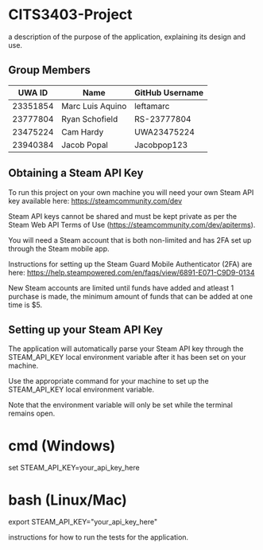 # CITS3403-Project
a description of the purpose of the application, explaining its design and use.

## Group Members

| UWA ID    | Name              | GitHub Username  |
|-----------|-------------------|------------------|
| 23351854  | Marc Luis Aquino  | leftamarc        |
| 23777804  | Ryan Schofield    | RS-23777804      |
| 23475224  | Cam Hardy         | UWA23475224      |
| 23940384  | Jacob Popal       | Jacobpop123      |

## Obtaining a Steam API Key

To run this project on your own machine you will need your own Steam API key available here: https://steamcommunity.com/dev

Steam API keys cannot be shared and must be kept private as per the Steam Web API Terms of Use (https://steamcommunity.com/dev/apiterms).

You will need a Steam account that is both non-limited and has 2FA set up through the Steam mobile app.

Instructions for setting up the Steam Guard Mobile Authenticator (2FA) are here: https://help.steampowered.com/en/faqs/view/6891-E071-C9D9-0134

New Steam accounts are limited until funds have added and atleast 1 purchase is made, the minimum amount of funds that can be added at one time is $5.

## Setting up your Steam API Key

The application will automatically parse your Steam API key through the STEAM_API_KEY local environment variable after it has been set on your machine.

Use the appropriate command for your machine to set up the STEAM_API_KEY local environment variable.

Note that the environment variable will only be set while the terminal remains open.

# cmd (Windows)
set STEAM_API_KEY=your_api_key_here

# bash (Linux/Mac)
export STEAM_API_KEY="your_api_key_here"




instructions for how to run the tests for the application.
